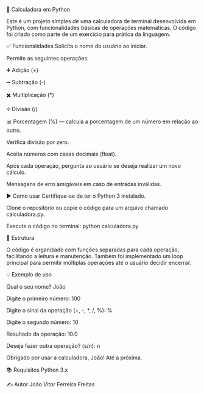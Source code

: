 🧮 Calculadora em Python

Este é um projeto simples de uma calculadora de terminal desenvolvida em Python, com funcionalidades básicas de operações matemáticas. O código foi criado como parte de um exercício para prática da linguagem.

✅ Funcionalidades
Solicita o nome do usuário ao iniciar.

Permite as seguintes operações:

➕ Adição (+)

➖ Subtração (-)

✖️ Multiplicação (*)

➗ Divisão (/)

📊 Porcentagem (%) — calcula a porcentagem de um número em relação ao outro.

Verifica divisão por zero.

Aceita números com casas decimais (float).

Após cada operação, pergunta ao usuário se deseja realizar um novo cálculo.

Mensagens de erro amigáveis em caso de entradas inválidas.

▶️ Como usar
Certifique-se de ter o Python 3 instalado.

Clone o repositório ou copie o código para um arquivo chamado calculadora.py.

Execute o código no terminal:
python calculadora.py

📁 Estrutura

O código é organizado com funções separadas para cada operação, facilitando a leitura e manutenção. Também foi implementado um loop principal para permitir múltiplas operações até o usuário decidir encerrar.

💡 Exemplo de uso

Qual o seu nome? João

Digite o primeiro número: 100

Digite o sinal da operação (+, -, *, /, %): %

Digite o segundo número: 10

Resultado da operação: 10.0


Deseja fazer outra operação? (s/n): n

Obrigado por usar a calculadora, João! Até a próxima.

📚 Requisitos
Python 3.x

✍️ Autor
João Vitor Ferreira Freitas
